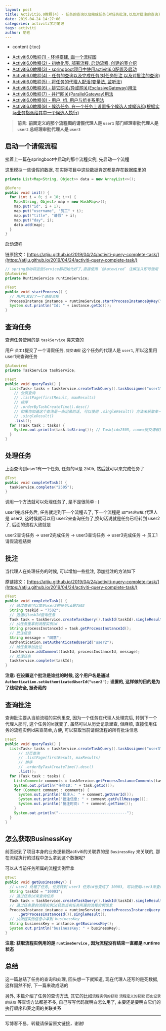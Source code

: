 ```yaml
---
layout: post
title: Activiti6.0教程(4) - 任务的查询以及完成任务(对任务批注,以及对批注的查询)
date: 2019-04-24 14:27:00
categories: activiti学习笔记
tags: activiti
author: 朋也
---
```


* content
{:toc}

- [Activiti6.0教程(1) - 环境搭建, 画一个流程图](https://atjiu.github.io/2019/04/24/activiti-env/)
- [Activiti6.0教程(2) - 初始化表, 部署流程, 启动流程, 创建的表介绍](https://atjiu.github.io/2019/04/24/activiti-deploy-start-table/)
- [Activiti6.0教程(3) - springboot项目中使用activiti6.0配置及启动](https://atjiu.github.io/2019/04/24/activiti-spring-boot/)
- [Activiti6.0教程(4) - 任务的查询以及完成任务(对任务批注,以及对批注的查询)](https://atjiu.github.io/2019/04/24/activiti-query-complete-task/)
- [Activiti6.0教程(5) - 将任务的代理人配活(变量法, 监听法)](https://atjiu.github.io/2019/04/24/activiti-assignee/)
- [Activiti6.0教程(6) - 排它网关/异或网关(ExclusiveGateway)用法](https://atjiu.github.io/2019/04/25/activiti-exclusive-gateway/)
- [Activiti6.0教程(7) - 并行网关(ParallelGateway)用法](https://atjiu.github.io/2019/04/25/activiti-parallel-gateway/)
- [Activiti6.0教程(8) - 用户, 组, 用户与组关系用法](https://atjiu.github.io/2019/04/25/activiti-user-group-membership/)
- [Activiti6.0教程(9) - 候选任务, 在一个任务上设置多个候选人或候选组(根据实际业务指派给其中一个候选人执行)](https://atjiu.github.io/2019/04/26/activiti-candidate-task/)

> **前言: 前面定义的那个流程图的请假代理人是 `user1` 部门经理审批代理人是 `user2` 总经理审批代理人是 `user3`**

## 启动一个请假流程

接着上一篇在springboot中启动的那个流程实例, 先启动一个流程

这里模拟一些请假的数据, 在实际项目中这些数据肯定都是存在数据库里的





```java
private List<Map<String, Object>> data = new ArrayList<>();

@Before
public void init() {
  for (int i = 0; i < 10; i++) {
    Map<String, Object> map = new HashMap<>();
    map.put("id", i + 1);
    map.put("username", "员工" + i);
    map.put("title", "请假" + i);
    map.put("day", i);
    data.add(map);
  }
}
```

启动流程

链原接文：[https://atjiu.github.io/2019/04/24/activiti-query-complete-task/](https://atjiu.github.io/2019/04/24/activiti-query-complete-task/)

```java
// spring自动将这些Service都初始化好了,直接使用 `@Autowired` 注解注入即可使用
@Autowired
private RuntimeService runtimeService;

@Test
public void startProcess() {
  // 用户1发起了一个请假流程
  ProcessInstance instance = runtimeService.startProcessInstanceByKey("AskLeave", "1");
  System.out.println("Id: " + instance.getId());
}
```

## 查询任务

查询任务使用的是 `taskService` 类来查的

用户 `员工1`提交了一个请假任务, `提交请假` 这个任务的代理人是 `user1`, 所以这里用 user1来查询任务

```java
@Autowired
private TaskService taskService;

@Test
public void queryTask() {
  List<Task> tasks = taskService.createTaskQuery().taskAssignee("user1")
    // 分页查询
    // .listPage(firstResult, maxResults)
    // 排序
    // .orderByTaskCreateTime().desc()
    // 如果你知道这个查询是一条记录的话, 可以使用 .singleResult() 方法来获取单一的记录
    // .singleResult()
    .list();
  for (Task task : tasks) {
    System.out.println(task.toString()); // Task[id=2505, name=提交请假]
  }
}
```

## 处理任务

上面查询到user1有一个任务, 任务的id是 2505, 然后就可以来完成任务了

```java
@Test
public void completeTask() {
  taskService.complete("2505");
}
```

调用一个方法就可以处理任务了, 是不是很简单 : )

user1完成任务后, 任务就走到下一个流程去了, 下一个流程是 `部门经理审批` 代理人是 user2, 这时候就可以用 user2来查询任务了,换句话说就是任务已经转到 user2 了, 后面的流程大致就是

user2查询任务 -> user2完成任务 -> user3查询任务 -> user3完成任务 -> 员工1请假流程结束

## 批注

当代理人在处理任务的时候, 可以增加一些批注, 添加批注的方法如下

原链接文：[https://atjiu.github.io/2019/04/24/activiti-query-complete-task/](https://atjiu.github.io/2019/04/24/activiti-query-complete-task/)

```java
@Test
public void completeTask() {
  // 通过查询可以拿到user2的任务id是7502
  String taskId = "7502";
  // 选通过taskId查询任务
  Task task = taskService.createTaskQuery().taskId(taskId).singleResult();
  // 从任务里拿到流程实例id
  String processInstanceId = task.getProcessInstanceId();
  // 批注信息
  String message = "同意";
  Authentication.setAuthenticatedUserId("user2");
  // 给任务添加批注
  taskService.addComment(taskId, processInstanceId, message);
  // 处理任务
  taskService.complete(taskId);
}
```

**注意: 在设置这个批注是谁批的时候, 这个用户名是通过 `Authentication.setAuthenticatedUserId("user2");` 设置的, 这样做的目的是为了线程安全, 挺奇葩的**

## 查询批注

查询批注要从当前流程的实例里查, 因为一个任务在代理人处理完后, 转到下一个代理人那时, 这个任务的id就变了, 虽然可以从历史记录里查, 但麻烦, 直接使用任务的流程实例id来查简单,方便, 可以获取当前请假流程的所有批注信息

```java
@Test
public void queryTask() {
  List<Task> tasks = taskService.createTaskQuery().taskAssignee("user3")
      // 分页查询
      // .listPage(firstResult, maxResults)
      // 排序
      // .orderByTaskCreateTime().desc()
      .list();
  for (Task task : tasks) {
    List<Comment> comments = taskService.getProcessInstanceComments(task.getProcessInstanceId());
    System.out.println("任务ID: " + task.getId());
    for (Comment comment : comments) {
      System.out.println("批注人: " + comment.getUserId());
      System.out.println("批注信息: " + comment.getFullMessage());
      System.out.println("批注时间: " + comment.getTime());
    }
    System.out.println("-------------------------------");
  }
}
```

## 怎么获取BusinessKey

前面说到了项目本身的业务逻辑跟activiti的关联靠的是 `BusinessKey` 来关联的, 那在流程执行的过程中怎么拿到这个数据呢?

可以从当前任务所属的流程实例里拿

```java
@Test
public void getBusinessKey() {
  // user2 处理了任务, 任务转到 user3 任务id也变成了 10003, 可以使用user3来查询任务获取到
  String taskId = "10003";
  // 通过任务id来查询任务
  Task task = taskService.createTaskQuery().taskId(taskId).singleResult();
  // 通过任务里的流程实例id获取当前任务所属的流程实例信息
  ProcessInstance instance = runtimeService.createProcessInstanceQuery().processInstanceId(task
      .getProcessInstanceId()).singleResult();
  // 从流程实例信息中拿到 businessKey
  String businessKey = instance.getBusinessKey();
  System.out.println("businessKey: " + businessKey);
}
```

**注意: 获取流程实例用的是 `runtimeService` , 因为流程没有结束一直都是 runtime 状态**

## 总结

这一篇总结了任务的查询和处理, 回头想一下就知道, 现在代理人还写的是死数据, 这样固然不好, 下一篇来改成活的

另外, 本篇介绍了任务的查询方法, 其它的比如`流程实例的获取` `流程定义的获取` `历史记录的获取` 等查询方法都差不多, 自己写写代码就明白怎么用了, 主要还是要明白它们的执行顺序和表之间的关联关系

---

写博客不易，转载请保留原文链接，谢谢!
